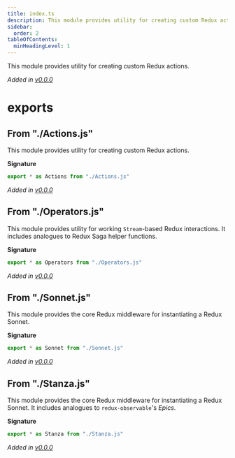 ```yaml
---
title: index.ts
description: This module provides utility for creating custom Redux actions.
sidebar:
  order: 2
tableOfContents:
  minHeadingLevel: 1
---
```


This module provides utility for creating custom Redux actions.

_Added in [v0.0.0](https://github.com/ehegnes/redux-sonnet/releases/tag/v0.0.0)_

# exports

## From "./Actions.js"

This module provides utility for creating custom Redux actions.

**Signature**

```ts
export * as Actions from "./Actions.js"
```

_Added in [v0.0.0](https://github.com/ehegnes/redux-sonnet/releases/tag/v0.0.0)_

## From "./Operators.js"

This module provides utility for working `Stream`-based Redux interactions.
It includes analogues to Redux Saga helper functions.

**Signature**

```ts
export * as Operators from "./Operators.js"
```

_Added in [v0.0.0](https://github.com/ehegnes/redux-sonnet/releases/tag/v0.0.0)_

## From "./Sonnet.js"

This module provides the core Redux middleware for instantiating a Redux Sonnet.

**Signature**

```ts
export * as Sonnet from "./Sonnet.js"
```

_Added in [v0.0.0](https://github.com/ehegnes/redux-sonnet/releases/tag/v0.0.0)_

## From "./Stanza.js"

This module provides the core Redux middleware for instantiating a Redux Sonnet.
It includes analogues to `redux-observable`'s _Epics_.

**Signature**

```ts
export * as Stanza from "./Stanza.js"
```

_Added in [v0.0.0](https://github.com/ehegnes/redux-sonnet/releases/tag/v0.0.0)_
